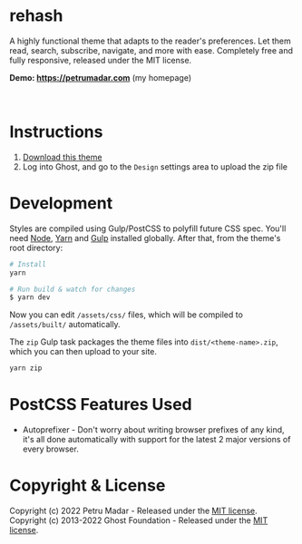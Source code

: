 # rehash

A highly functional theme that adapts to the reader's preferences. Let them read, search, subscribe, navigate, and more with ease. Completely free and fully responsive, released under the MIT license.

**Demo: https://petrumadar.com** (my homepage)

&nbsp;

# Instructions

1. [Download this theme](https://github.com/petru/rehash/archive/main.zip)
2. Log into Ghost, and go to the `Design` settings area to upload the zip file

# Development

Styles are compiled using Gulp/PostCSS to polyfill future CSS spec. You'll need [Node](https://nodejs.org/), [Yarn](https://yarnpkg.com/) and [Gulp](https://gulpjs.com) installed globally. After that, from the theme's root directory:

```bash
# Install
yarn

# Run build & watch for changes
$ yarn dev
```

Now you can edit `/assets/css/` files, which will be compiled to `/assets/built/` automatically.

The `zip` Gulp task packages the theme files into `dist/<theme-name>.zip`, which you can then upload to your site.

```bash
yarn zip
```

# PostCSS Features Used

- Autoprefixer - Don't worry about writing browser prefixes of any kind, it's all done automatically with support for the latest 2 major versions of every browser.

# Copyright & License

Copyright (c) 2022 Petru Madar - Released under the [MIT license](LICENSE).
Copyright (c) 2013-2022 Ghost Foundation - Released under the [MIT license](LICENSE).
